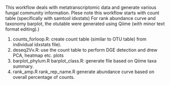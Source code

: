 This workflow deals with metatranscriptomic data and generate various fungal community information.
Plese note this workflow starts with count table (specifically with samtool idxstats)
For rank abundance curve and taxonomy barplot, the otutable were generated using Qiime (with minor text format editing).)

1) counts_forloop.R: create count table (similar to OTU table) from individual idxstats file).
2) deseq2Vv.R: use the count table to perform DGE detection and drew PCA, heatmap etc. plots
3) barplot_phylum.R
   barplot_class.R:
   generate file based on Qiime taxa summary.
4) rank_amp.R
   rank_rep_name.R
   generate abundance curve based on overall percentage of counts.
    
